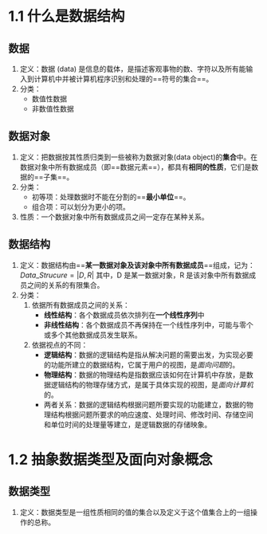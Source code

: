 # 1.1 什么是数据结构
## 数据
1. 定义：数据 (data) 是信息的载体，是描述客观事物的数、字符以及所有能输入到计算机中并被计算机程序识别和处理的==符号的集合==。
2. 分类：
	- 数值性数据
	- 非数值性数据

## 数据对象
1. 定义：把数据按其性质归类到一些被称为数据对象(data object)的**集合**中。在数据对象中所有数据成员（即==数据元素==），都具有**相同的性质**，它们是数据的==子集==。
2. 分类：
	- 初等项：处理数据时不能在分割的==**最小单位**==。
	- 组合项：可以划分为更小的项。
3. 性质：一个数据对象中所有数据成员之间一定存在某种关系。

## 数据结构
1. 定义：数据结构由==**某一数据对象及该对象中所有数据成员**==组成，记为：$Data\_Strucure = |D , R|$
	其中，D 是某一数据对象，R 是该对象中所有数据成员之间的关系的有限集合。
2. 分类：
	1. 依据所有数据成员之间的关系：
		- **线性结构**：各个数据成员依次排列在**一个线性序列**中
		- **非线性结构**：各个数据成员不再保持在一个线性序列中，可能与零个或多个其他数据成员发生联系。
	2. 依据视点的不同：
		- **逻辑结构**：数据的逻辑结构是指从解决问题的需要出发，为实现必要的功能所建立的数据结构，它属于用户的视图，是*面向问题*的。
		- **物理结构**：数据的物理结构是指数据应该如何在计算机中存放，是数据逻辑结构的物理存储方式，是属于具体实现的视图，是*面向计算机*的。
		- 两者关系：数据的逻辑结构根据问题所要实现的功能建立，数据的物理结构根据问题所要求的响应速度、处理时间、修改时间、存储空间和单位时间的处理量等建立，是逻辑数据的存储映象。

# 1.2 抽象数据类型及面向对象概念
## 数据类型
1. 定义：数据类型是一组性质相同的值的集合以及定义于这个值集合上的一组操作的总称。